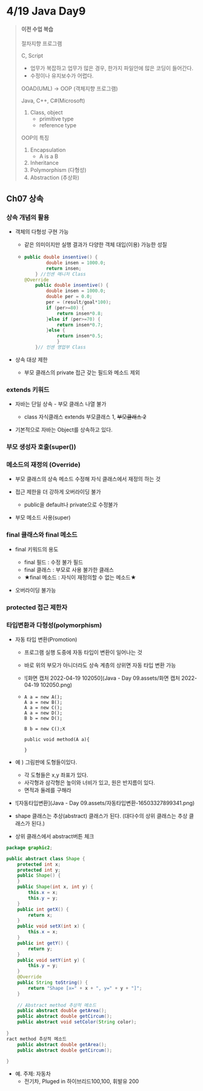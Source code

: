 # 4/19 Java Day9



> #### 이전 수업 복습
>
> 절차지향 프로그램
>
> C, Script
>
> - 업무가 복잡하고 업무가 많은 경우, 한가지 파일안에 많은 코딩이 들어간다.
> - 수정이나 유지보수가 어렵다.
>
> OOAD(UML) -> OOP (객체지향 프로그램)
>
> Java, C++, C#(Microsoft)
>
> 1. Class, object
>    - primitive type
>    - reference type
>
> OOP의 특징
>
> 1. Encapsulation
>    - A is a B
> 2. Inheritance
> 3. Polymorphism (다형성)
> 4. Abstraction (추상화)

## Ch07 상속

### 상속 개념의 활용

- 객체의 다형성 구현 가능

  - 같은 의미이지만 실행 결과가 다양한 객체 대입(이용) 가능한 성질

  - ```java
    public double insentive() {
    		double insen = 1000.0;
    		return insen;
    	} //인센 매니저 Class
    @Override
    	public double insentive() {
    		double insen = 1000.0;
    		double per = 0.0;
    		per = (result/goal*100);
    		if (per>=80) {
    			return insen*0.8;
    		}else if (per>=70) {
    			return insen*0.7;
    		}else {
    			return insen*0.5;
    			}
    	}// 인센 영업부 Class
    ```

- 상속 대상 제한
  - 부모 클래스의 private 접근 갖는 필드와 메소드 제외

### extends 키워드

- 자바는 단일 상속 - 부모 클래스 나열 불가
  - class 자식클래스 extends 부모클래스 1, ~~부모클래스 2~~

- 기본적으로 자바는 Object를 상속하고 있다.

### 부모 생성자 호출(super())

### 메소드의 재정의 (Override)

- 부모 클래스의 상속 메소드 수정해 자식 클래스에서 재정의 하는 것
- 접근 제한을 더 강하게 오버라이딩 불가
  - public을 default나 private으로 수정불가

- 부모 메소드 사용(super)

### final 클래스와 final 메소드

- final 키워드의 용도
  - final 필드 : 수정 불가 필드
  - final 클래스 : 부모로 사용 불가한 클래스
  - ★final 메소드 : 자식이 재정의할 수 없는 메소드★

- 오버라이딩 불가능

### protected 접근 제한자

### 타입변환과 다형성(polymorphism)

- 자동 타입 변환(Promotion)

  - 프로그램 실행 도중에 자동 타입이 변환이 일어나는 것

  - 바로 위의 부모가 아니더라도 상속 계층의 상위면 자동 타입 변환 가능

  - ![화면 캡처 2022-04-19 102050](Java - Day 09.assets/화면 캡처 2022-04-19 102050.png)

  - ``` 
    A a = new A();
    A a = new B();
    A a = new C();
    A a = new D();
    B b = new D();
    
    B b = new C();X
    
    public void method(A a){
    
    }
    ```

- 예 ) 그림판에 도형들이있다.
  - 각 도형들은 x,y 좌표가 있다. 
  - 사각형과 삼각형은 높이와 너비가 있고, 원은 반지름이 있다.
  - 면적과 둘레를 구해라 
- ![자동타입변환](Java - Day 09.assets/자동타입변환-16503327899341.png)

- shape 클래스는 추상(abstract) 클래스가 된다. (대다수의 상위 클래스는 추상 클래스가 된다.)
- 상위 클래스에서 abstract버튼 체크

```java
package graphic2;

public abstract class Shape {
	protected int x;
	protected int y;
	public Shape() {
	}
	public Shape(int x, int y) {
		this.x = x;
		this.y = y;
	}
	public int getX() {
		return x;
	}
	public void setX(int x) {
		this.x = x;
	}
	public int getY() {
		return y;
	}
	public void setY(int y) {
		this.y = y;
	}
	@Override
	public String toString() {
		return "Shape [x=" + x + ", y=" + y + "]";
	}
	
	// Abstract method 추상적 메소드
	public abstract double getArea();  
	public abstract double getCircum();
	public abstract void setColor(String color);
	
}
ract method 추상적 메소드
	public abstract double getArea();  
	public abstract double getCircum();
	
}

```

- 예. 주제: 자동차
  - 전기차, Pluged in 하이브리드100,100, 휘발유 200